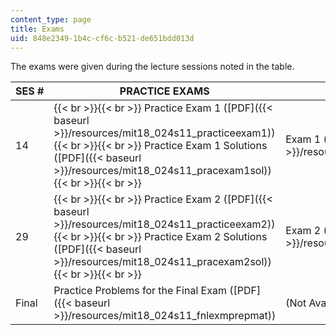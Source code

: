 ```yaml
---
content_type: page
title: Exams
uid: 848e2349-1b4c-cf6c-b521-de651bdd013d
---
```


The exams were given during the lecture sessions noted in the table.

| SES # | PRACTICE EXAMS | EXAMS | SOLUTIONS |
| --- | --- | --- | --- |
| 14 |  {{< br >}}{{< br >}} Practice Exam 1 ([PDF]({{< baseurl >}}/resources/mit18_024s11_practiceexam1)) {{< br >}}{{< br >}} Practice Exam 1 Solutions ([PDF]({{< baseurl >}}/resources/mit18_024s11_pracexam1sol)) {{< br >}}{{< br >}}  | Exam 1 ([PDF]({{< baseurl >}}/resources/mit18_024s11_exam1)) | Exam 1 solutions ([PDF]({{< baseurl >}}/resources/mit18_024s11_exam1solutns)) |
| 29 |  {{< br >}}{{< br >}} Practice Exam 2 ([PDF]({{< baseurl >}}/resources/mit18_024s11_practiceexam2)) {{< br >}}{{< br >}} Practice Exam 2 Solutions ([PDF]({{< baseurl >}}/resources/mit18_024s11_pracexam2sol)) {{< br >}}{{< br >}}  | Exam 2 ([PDF]({{< baseurl >}}/resources/mit18_024s11_exam2)) | Exam 2 solutions ([PDF]({{< baseurl >}}/resources/mit18_024s11_exam2solutns)) |
| Final | Practice Problems for the Final Exam ([PDF]({{< baseurl >}}/resources/mit18_024s11_fnlexmprepmat)) | (Not Available) | (Not Available)